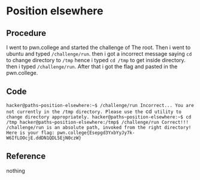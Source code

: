 # Position elsewhere

## Procedure
I went to pwn.college and started the challenge of The root.
Then i went to ubuntu and typed `/challenge/run`.
then i got a incorrect message saying `cd` to change directory to `/tmp`
hence i typed `cd /tmp` to get inside directory.
then i typed `/challenge/run`.
After that i got the flag and pasted in the pwn.college.

## Code
`hacker@paths~position-elsewhere:~$ /challenge/run
Incorrect...
You are not currently in the /tmp directory.
Please use the `cd` utility to change directory appropriately.
hacker@paths~position-elsewhere:~$ cd /tmp
hacker@paths~position-elsewhere:/tmp$ /challenge/run
Correct!!!
/challenge/run is an absolute path, invoked from the right directory!
Here is your flag:
pwn.college{Esepgd3YxbYyJy7k-W6IfLOOcjE.ddDN1QDL5EjN0czW}`

## Reference
nothing
